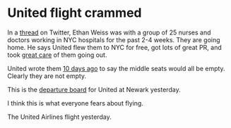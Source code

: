 # United flight crammed
In a <a href="https://twitter.com/ethanjweiss/status/1259165939037331456">thread</a> on Twitter, Ethan Weiss was with a group of 25 nurses and doctors working in NYC hospitals for the past 2-4 weeks. They are going home. He says United flew them to NYC for free, got lots of great PR, and took <a href="https://twitter.com/ethanjweiss/status/1254197942732324867">great care</a> of them going out. 

United wrote them <a href="https://twitter.com/ethanjweiss/status/1259171771191824385">10 days ago</a> to say the middle seats would all be empty. Clearly they are not empty.

This is the <a href="https://twitter.com/ethanjweiss/status/1259310067066630144/photo/1">departure board</a> for United at Newark yesterday. 

I think this is what everyone fears about flying. 

The United Airlines flight yesterday.  

